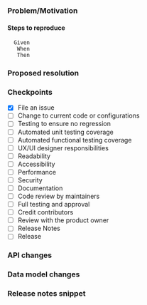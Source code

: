 ### Problem/Motivation

#### Steps to reproduce
```
  Given 
   When 
   Then 
```

### Proposed resolution


### Checkpoints
- [x] File an issue
- [ ] Change to current code or configurations
- [ ] Testing to ensure no regression
- [ ] Automated unit testing coverage
- [ ] Automated functional testing coverage
- [ ] UX/UI designer responsibilities
- [ ] Readability
- [ ] Accessibility
- [ ] Performance
- [ ] Security
- [ ] Documentation
- [ ] Code review by maintainers
- [ ] Full testing and approval
- [ ] Credit contributors
- [ ] Review with the product owner
- [ ] Release Notes
- [ ] Release

### API changes


### Data model changes


### Release notes snippet

